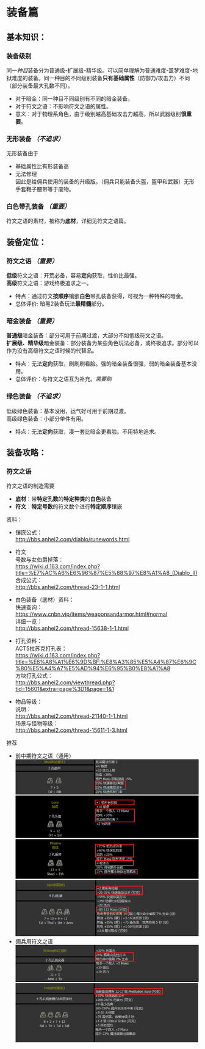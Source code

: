 # 装备篇
## 基本知识：
### **装备级别**  
同一*种目*装备分为普通级-扩展级-精华级。可以简单理解为普通难度-噩梦难度-地狱难度的装备。同一种目的不同级别装备**只有基础属性**（防御力/攻击力）不同（部分装备最大孔数不同）。  
- 对于暗金：同一种目不同级别有不同的暗金装备。  
- 对于符文之语：不影响符文之语的属性。  
- 意义：对于物理系角色，由于级别越高基础攻击力越高，所以武器级别**很重要**。
### **无形装备** *（不追求）*  
无形装备由于
- 基础属性比有形装备高
- 无法修理  
因此是给佣兵使用的装备的升级版。（佣兵只能装备头盔，盔甲和武器）无形手套鞋子腰带等于废物。
### **白色带孔装备** *（重要）*  
符文之语的素材，被称为**底材**，详细见符文之语篇。

## 装备定位：
### **符文之语** *（重要）*  
**低级**符文之语：开荒必备，容易**定向**获取，性价比最强。  
**高级**符文之语：游戏终极追求之一。  
- 特点：通过符文**按顺序**镶嵌**白色**带孔装备获得，可视为一种特殊的暗金。   
- 总体评价: 暗黑2装备玩法**最精髓**部分。
### **暗金装备** *（重要）*   
**普通级**暗金装备：部分可用于前期过渡，大部分不如低级符文之语。  
**扩展级、精华级**暗金装备：部分装备为某些角色玩法必备，或终极追求。部分可以作为没有高级符文之语时候的代替品。  
- 特点：无法**定向**获取，刷刷刷看脸。强的暗金装备很强，弱的暗金装备基本没用。  
- 总体评价：与符文之语互为补充。*需要刷*
### **绿色装备** *（不追求）*  
低级绿色装备：基本没用，运气好可用于前期过渡。  
高级绿色装备：小部分单件有用。
- 特点：无法**定向**获取，凑一套比暗金更看脸。不用特地追求。

## 装备攻略：
### **符文之语**  
符文之语的制造需要
- **底材**：带**特定孔数**的**特定种类**的**白色**装备
- **符文**：**特定号数**的符文数个进行**特定顺序**镶嵌  

资料：
- 镶嵌公式：  
http://bbs.anhei2.com/diablo/runewords.html

- 符文   
号数与女伯爵掉落：  
https://wiki.d.163.com/index.php?title=%E7%AC%A6%E6%96%87%E5%88%97%E8%A1%A8_(Diablo_II)  
合成公式：  
http://bbs.anhei2.com/thread-23-1-1.html

- 白色装备（底材）资料：  
快速查询：  
https://www.cnbn.vip/items/weaponsandarmor.html#normal  
详细一览：  
http://bbs.anhei2.com/thread-15638-1-1.html

- 打孔资料：  
ACT5拉苏克打孔表：  
https://wiki.d.163.com/index.php?title=%E6%A8%A1%E6%9D%BF:%E8%A3%85%E5%A4%87%E6%9C%80%E5%A4%A7%E5%AD%94%E6%95%B0%E8%A1%A8  
方块打孔公式：  
http://bbs.anhei2.com/viewthread.php?tid=15601&extra=page%3D1&page=1&1

- 物品等级：  
说明：  
http://bbs.anhei2.com/thread-21140-1-1.html  
场景与怪物等级：  
http://bbs.anhei2.com/thread-15611-1-3.html

推荐
- 前中期符文之语（通用）  
![avatar](./img/Stealth.png)
![avatar](./img/Lore.png)
![avatar](./img/Rhyme.png)
![avatar](./img/Spirit.png)
- 佣兵用符文之语  
![avatar](./img/Strength.png)
![avatar](./img/Insight.png)